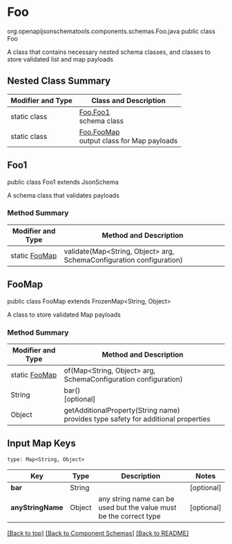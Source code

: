 # Foo
org.openapijsonschematools.components.schemas.Foo.java
public class Foo

A class that contains necessary nested schema classes, and classes to store validated list and map payloads

## Nested Class Summary
| Modifier and Type | Class and Description |
| ----------------- | ---------------------- |
| static class | [Foo.Foo1](#foo1)<br> schema class |
| static class | [Foo.FooMap](#foomap)<br> output class for Map payloads |

## Foo1
public class Foo1
extends JsonSchema

A schema class that validates payloads

### Method Summary
| Modifier and Type | Method and Description |
| ----------------- | ---------------------- |
| static [FooMap](#foomap) | validate(Map<String, Object> arg, SchemaConfiguration configuration) |

## FooMap
public class FooMap
extends FrozenMap<String, Object>

A class to store validated Map payloads

### Method Summary
| Modifier and Type | Method and Description |
| ----------------- | ---------------------- |
| static [FooMap](#foomap) | of(Map<String, Object> arg, SchemaConfiguration configuration) |
| String | bar()<br>[optional] |
| Object | getAdditionalProperty(String name)<br>provides type safety for additional properties |

## Input Map Keys
```
type: Map<String, Object>
```
Key | Type |  Description | Notes
------------ | ------------- | ------------- | -------------
**bar** | String |  | [optional]
**anyStringName** | Object | any string name can be used but the value must be the correct type | [optional]

[[Back to top]](#top) [[Back to Component Schemas]](../../../README.md#Component-Schemas) [[Back to README]](../../../README.md)
